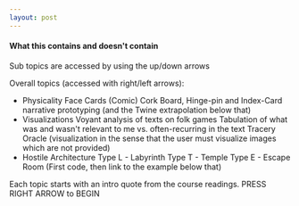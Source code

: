 ```yaml
---
layout: post
---
```


#### What this contains and doesn't contain

Sub topics are accessed by using the up/down arrows

Overall topics (accessed with right/left arrows):
 - Physicality
      Face Cards (Comic)
      Cork Board, Hinge-pin and Index-Card narrative prototyping (and the Twine extrapolation below that)
 - Visualizations
      Voyant analysis of texts on folk games
      Tabulation of what was and wasn't relevant to me vs. often-recurring in the text
      Tracery Oracle (visualization in the sense that the user must visualize images which are not provided)
 - Hostile Architecture
      Type L - Labyrinth
      Type T - Temple
      Type E - Escape Room (First code, then link to the example below that)

Each topic starts with an intro quote from the course readings.
PRESS RIGHT ARROW to BEGIN
